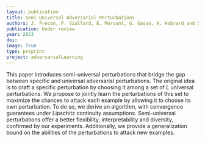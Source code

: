 ```yaml
---
layout: publication
title: Semi-Universal Adversarial Perturbations
authors: J. Frecon, P. Viallard, E. Morvant, G. Gasso, A. Habrard and S. Canu
publication: Under review
year: 2023
doi:
image: True
type: preprint
project: adversarialLearning
---
```



This paper introduces semi-universal perturbations that bridge the gap between specific and universal adversarial perturbations. The original idea is to craft a specific perturbation by choosing it among a set of $L$ universal perturbations. We propose to jointly learn the perturbations of this set to maximize the chances to attack each example by allowing it to choose its own perturbation. To do so,  we derive an algorithm, with convergence guarantees under Lipschitz continuity assumptions. Semi-universal perturbations offer a better flexibility, interpretability and diversity, confirmed by our experiments. Additionally, we provide a generalization bound on the abilities of the perturbations to attack new examples.
